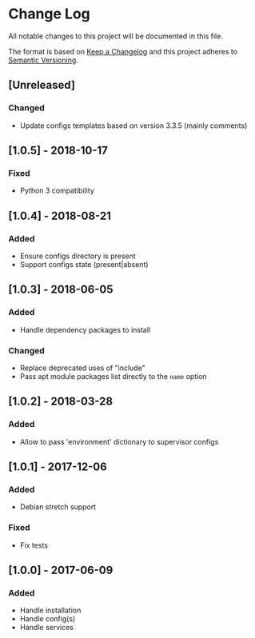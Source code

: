 # Change Log
All notable changes to this project will be documented in this file.

The format is based on [Keep a Changelog](http://keepachangelog.com/)
and this project adheres to [Semantic Versioning](http://semver.org/).

## [Unreleased]
### Changed
- Update configs templates based on version 3.3.5 (mainly comments)

## [1.0.5] - 2018-10-17
### Fixed
- Python 3 compatibility

## [1.0.4] - 2018-08-21
### Added
- Ensure configs directory is present
- Support configs state (present|absent)

## [1.0.3] - 2018-06-05
### Added
- Handle dependency packages to install

### Changed
- Replace deprecated uses of "include"
- Pass apt module packages list directly to the `name` option

## [1.0.2] - 2018-03-28
### Added
- Allow to pass 'environment' dictionary to supervisor configs

## [1.0.1] - 2017-12-06
### Added
- Debian stretch support

### Fixed
- Fix tests

## [1.0.0] - 2017-06-09
### Added
- Handle installation
- Handle config(s)
- Handle services
